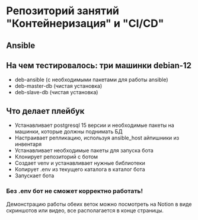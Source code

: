 # Репозиторий занятий "Контейнеризация" и "CI/CD"

## Ansible

## На чем тестировалось: три машинки debian-12
- deb-ansible (с необходимыми пакетами для работы ansible)
- deb-master-db (чистая установка)
- deb-slave-db (чистая установка)

## Что делает плейбук
- Устанавливает postgresql 15 версии и необходимые пакеты на машинки, которые должны поднимать БД
- Настраивает репликацию, используя ansible_host айпишники из инвентаря
- Устанавливает необходимые пакеты для запуска бота
- Клонирует репозиторий с ботом
- Создает venv и устанавливает нужные библиотеки
- Копирует .env из текущего каталога в каталог бота
- Запускает бота

### Без .env бот не сможет корректно работать!

Демонстрацию работы обеих веток можно посмотреть на Notion в виде скриншотов или видео, все располагается в конце страницы.
